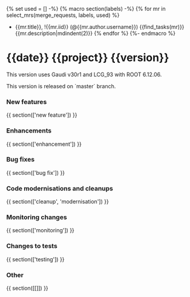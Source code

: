 {% set used = [] -%}
{% macro section(labels) -%}
{% for mr in select_mrs(merge_requests, labels, used) %}
- {{mr.title}}, !{{mr.iid}} (@{{mr.author.username}}) {{find_tasks(mr)}}  
  {{mr.description|mdindent(2)}}
{% endfor %}
{%- endmacro %}

{{date}} {{project}} {{version}}
===

This version uses Gaudi v30r1 and LCG_93 with ROOT 6.12.06.
<p>
This version is released on `master` branch.

### New features
{{ section(['new feature']) }}

### Enhancements
{{ section(['enhancement']) }}

### Bug fixes
{{ section(['bug fix']) }}

### Code modernisations and cleanups
{{ section(['cleanup', 'modernisation']) }}

### Monitoring changes
{{ section(['monitoring']) }}

### Changes to tests
{{ section(['testing']) }}

### Other
{{ section([[]]) }}
